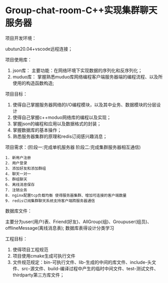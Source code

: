# Group-chat-room-C++实现集群聊天服务器

项目开发环境：

  ubutun20.04+vscode远程连接；
  
项目使用库：

  1. json库：
    主要功能：在网络环境下实现数据的序列化和反序列化；
  2. muduo库：
    掌握熟悉muduo库网络编程客户端服务器端的编程流程、以及所使用的构造函数构造;

项目目标：

  1. 使得自己掌握服务器网络的I/O编程模块，以及其中业务、数据模块的分层设计 
  2. 使得自己掌握c++moduo网络库的编程以及实现；
  3. 掌握json的编程和应用以及数据格式的封装；
  4. 掌握数据库的基本操作；
  5. 熟悉服务器集群的原理和redis订阅感兴趣消息；

项目需求：(阶段一:完成单机服务器 阶段二:完成集群服务器相互通信)

    1. 新用户注册
    2. 用户登录
    3. 添加好友和添加群组
    4. 聊天一对一
    5. 群组聊天
    6. 离线消息保存
    7. 注销业务
    8. nginx配置tcp负载均衡 使得服务器集群、增加可连接的客户端数量
    9. redis订阅集群聊天系统支持客户端跨服务器通信
  
  数据库文件：
  
  主要分为user(用户)表、Friend(好友)、AllGroup(组)、Groupuser(组员)、offlineMessage(离线消息表);
  数据库表得设计分类学习
  
  工程目标：
  
  1. 使得项目工程规范
  2. 项目使用cmake生成可执行文件
  3. 文件规范规定：bin-可执行文件、lib-生成的中间的库文件、include-头文件、src-源文件、build-编译过程中产生的临时中间文件、test-测试文件、thirdparty第三方库文件；
  
